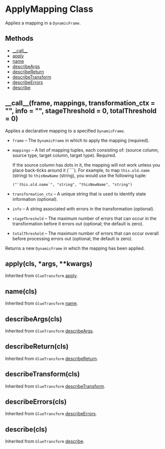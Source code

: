 # ApplyMapping Class<a name="aws-glue-api-crawler-pyspark-transforms-ApplyMapping"></a>

Applies a mapping in a `DynamicFrame`\.

## Methods<a name="aws-glue-api-crawler-pyspark-transforms-ApplyMapping-_methods"></a>
+ [\_\_call\_\_](#aws-glue-api-crawler-pyspark-transforms-ApplyMapping-__call__)
+ [apply](#aws-glue-api-crawler-pyspark-transforms-ApplyMapping-apply)
+ [name](#aws-glue-api-crawler-pyspark-transforms-ApplyMapping-name)
+ [describeArgs](#aws-glue-api-crawler-pyspark-transforms-ApplyMapping-describeArgs)
+ [describeReturn](#aws-glue-api-crawler-pyspark-transforms-ApplyMapping-describeReturn)
+ [describeTransform](#aws-glue-api-crawler-pyspark-transforms-ApplyMapping-describeTransform)
+ [describeErrors](#aws-glue-api-crawler-pyspark-transforms-ApplyMapping-describeErrors)
+ [describe](#aws-glue-api-crawler-pyspark-transforms-ApplyMapping-describe)

## \_\_call\_\_\(frame, mappings, transformation\_ctx = "", info = "", stageThreshold = 0, totalThreshold = 0\)<a name="aws-glue-api-crawler-pyspark-transforms-ApplyMapping-__call__"></a>

Applies a declarative mapping to a specified `DynamicFrame`\.
+ `frame` – The `DynamicFrame` in which to apply the mapping \(required\)\.
+ `mappings` – A list of mapping tuples, each consisting of: \(source column, source type, target column, target type\)\. Required\.

  If the source column has dots in it, the mapping will not work unless you place back\-ticks around it \(````\)\. For example, to map `this.old.name` \(string\) to `thisNewName` \(string\), you would use the following tuple:

  ```
  ("`this.old.name`", "string", "thisNewName", "string")
  ```
+ `transformation_ctx` – A unique string that is used to identify state information \(optional\)\.
+ `info` – A string associated with errors in the transformation \(optional\)\.
+ `stageThreshold` – The maximum number of errors that can occur in the transformation before it errors out \(optional; the default is zero\)\.
+ `totalThreshold` – The maximum number of errors that can occur overall before processing errors out \(optional; the default is zero\)\.

Returns a new `DynamicFrame` in which the mapping has been applied\.

## apply\(cls, \*args, \*\*kwargs\)<a name="aws-glue-api-crawler-pyspark-transforms-ApplyMapping-apply"></a>

Inherited from `GlueTransform` [apply](aws-glue-api-crawler-pyspark-transforms-GlueTransform.md#aws-glue-api-crawler-pyspark-transforms-GlueTransform-apply)\.

## name\(cls\)<a name="aws-glue-api-crawler-pyspark-transforms-ApplyMapping-name"></a>

Inherited from `GlueTransform` [name](aws-glue-api-crawler-pyspark-transforms-GlueTransform.md#aws-glue-api-crawler-pyspark-transforms-GlueTransform-name)\.

## describeArgs\(cls\)<a name="aws-glue-api-crawler-pyspark-transforms-ApplyMapping-describeArgs"></a>

Inherited from `GlueTransform` [describeArgs](aws-glue-api-crawler-pyspark-transforms-GlueTransform.md#aws-glue-api-crawler-pyspark-transforms-GlueTransform-describeArgs)\.

## describeReturn\(cls\)<a name="aws-glue-api-crawler-pyspark-transforms-ApplyMapping-describeReturn"></a>

Inherited from `GlueTransform` [describeReturn](aws-glue-api-crawler-pyspark-transforms-GlueTransform.md#aws-glue-api-crawler-pyspark-transforms-GlueTransform-describeReturn)\.

## describeTransform\(cls\)<a name="aws-glue-api-crawler-pyspark-transforms-ApplyMapping-describeTransform"></a>

Inherited from `GlueTransform` [describeTransform](aws-glue-api-crawler-pyspark-transforms-GlueTransform.md#aws-glue-api-crawler-pyspark-transforms-GlueTransform-describeTransform)\.

## describeErrors\(cls\)<a name="aws-glue-api-crawler-pyspark-transforms-ApplyMapping-describeErrors"></a>

Inherited from `GlueTransform` [describeErrors](aws-glue-api-crawler-pyspark-transforms-GlueTransform.md#aws-glue-api-crawler-pyspark-transforms-GlueTransform-describeErrors)\.

## describe\(cls\)<a name="aws-glue-api-crawler-pyspark-transforms-ApplyMapping-describe"></a>

Inherited from `GlueTransform` [describe](aws-glue-api-crawler-pyspark-transforms-GlueTransform.md#aws-glue-api-crawler-pyspark-transforms-GlueTransform-describe)\.